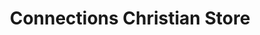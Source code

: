---
title: "Connections Christian Store"
url: /lynden/connections-christian-store/
shop: Andenken
---
